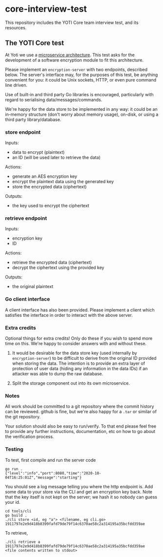 # core-interview-test

This repository includes the YOTI Core team interview test, and its resources.

## The YOTI Core test

At Yoti we use a [microservice architecture](https://en.wikipedia.org/wiki/Microservices).
This test asks for the development of a software encryption module to fit this
architecture.

Please implement an `encryption-server` with two endpoints, described below. The
server's interface may, for the purposes of this test, be anything convenient
for you: it could be Unix sockets, HTTP, or even pure command line driven.

Use of built-in and third party Go libraries is encouraged, particularly with
regard to serialising data/messages/commands.

We're happy for the data store to be implemented in any way: it could be an
in-memory structure (don't worry about memory usage), on-disk, or using a third
party library/database.

### store endpoint

Inputs:
 - data to encrypt (plaintext)
 - an ID (will be used later to retrieve the data)

Actions:
 - generate an AES encryption key
 - encrypt the plaintext data using the generated key
 - store the encrypted data (ciphertext)

Outputs:
 - the key used to encrypt the ciphertext

### retrieve endpoint

Inputs:
 - encryption key
 - ID

Actions:
 - retrieve the encrypted data (ciphertext)
 - decrypt the ciphertext using the provided key

Outputs:
 - the original plaintext

### Go client interface

A client interface has also been provided. Please implement a client which 
satisfies the interface in order to interact with the above server.

### Extra credits

Optional things for extra credits! Only do these if you wish to spend more
time on this. We're happy to consider answers with and without these.

1. It would be desirable for the data store key (used internally by
   `encryption-server`) to be difficult to derive from the original ID provided
   when storing the data. The intention is to provide an extra layer of
   protection of user data (hiding any information in the data IDs) if an
   attacker was able to dump the raw database.

2. Split the storage component out into its own microservice.

### Notes

All work should be committed to a git repository where the commit history can be
reviewed. github is fine, but we're also happy for a `.tar` or similar of the
git repository.

Your solution should also be easy to run/verify. To that end please feel free to
provide any further instructions, documentation, etc on how to go about the
verification process.

### Testing

To test, first compile and run the server code

```
go run .
{"level":"info","port":8080,"time":"2020-10-04T16:25:01Z","message":"starting"}
```
You should see a log message telling you where the http endpoint is.
Add some data to your store via the CLI and get an encryption key back. Note that
the key itself is not kept on the server; we hash it so nobody can guess your id.

```
cd tools/cli
go build .
./cli store <id, eg "a"> <filename, eg cli.go>
1911797e2e9d418b8399fafd79de79f14c6370ae58c2a314195a35bcfdd359ae
```

To retrieve,
```
./cli retrieve a 1911797e2e9d418b8399fafd79de79f14c6370ae58c2a314195a35bcfdd359ae
<file contents written to stdout>
```
